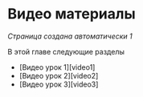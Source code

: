 # Видео материалы

*Страница создана автоматически 1*



В этой главе следующие разделы

* [Видео урок 1][video1]
* [Видео урок 2][video2]
* [Видео урок 3][video3]
